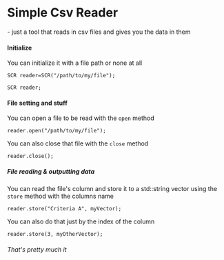 

# Simple Csv Reader
\- just a tool that reads in csv files and gives you the data in them

#### Initialize

You can initialize it with a file path or none at all

    SCR reader=SCR("/path/to/my/file");

    SCR reader;

#### File setting and stuff

You can open a file to be read with the `open` method

    reader.open("/path/to/my/file");

You can also close that file with the `close` method

    reader.close();


##### File reading & outputting data

You can read the file's column and store it to a std::string vector using the `store` method with the columns name

    reader.store("Criteria A", myVector);


You can also do that just by the index of the column

    reader.store(3, myOtherVector);



###### That's pretty much it

